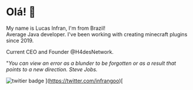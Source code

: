 # Olá! 👋

My name is Lucas Infran, I'm from Brazil!  
Average Java developer. I've been working with creating minecraft plugins since 2019.

Current CEO and Founder @H4desNetwork.

"*You can view an error as a blunder to be forgotten or as a result that points to a new direction.
Steve Jobs.*

![twitier badge](https://img.shields.io/twitter/url?style=social&url=https%3A%2F%2Ftwitter.com%2Finfrangoo)
](https://twitter.com/infrangoo)[
